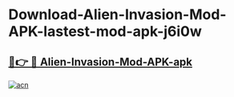 # Download-Alien-Invasion-Mod-APK-lastest-mod-apk-j6i0w

<h2><a href="https://apkcomod.com?title=Alien-Invasion-Mod-APK">🔗👉 🔴 Alien-Invasion-Mod-APK-apk </a></h2>

[![acn](https://github.com/user-attachments/assets/0f9c940e-d8b0-45ae-aac7-cd30a18b3e1c)](https://apkcomod.com?title=Alien-Invasion-Mod-APK)
